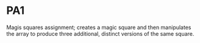 # PA1

Magis squares assignment; creates a magic square and then manipulates the array to produce three additional, distinct versions of the same square. 
